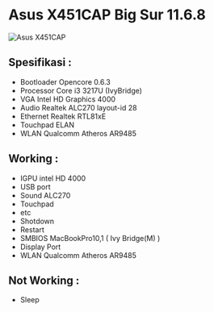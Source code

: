 # Asus X451CAP Big Sur 11.6.8
![Asus X451CAP](https://res.cloudinary.com/dqtxbncky/image/upload/v1665748851/Screenshot_at_Oct_14_19-59-35_jxqph6.png)

## Spesifikasi :
- Bootloader Opencore 0.6.3
- Processor Core i3 3217U (IvyBridge)
- VGA Intel HD Graphics 4000
- Audio Realtek ALC270 layout-id 28
- Ethernet Realtek RTL81xE
- Touchpad ELAN
- WLAN Qualcomm Atheros AR9485

## Working :
- IGPU intel HD 4000
- USB port
- Sound ALC270
- Touchpad
- etc
- Shotdown
- Restart
- SMBIOS MacBookPro10,1 ( Ivy Bridge(M) )
- Display Port
- WLAN Qualcomm Atheros AR9485

## Not Working :
- Sleep

